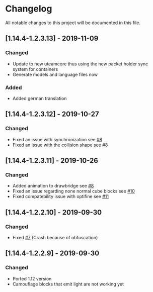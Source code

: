 # Changelog
All notable changes to this project will be documented in this file.

## [1.14.4-1.2.3.13] - 2019-11-09
### Changed
 - Update to new uteamcore thus using the new packet holder sync system for containers
 - Generate models and language files now 
 
### Added
 - Added german translation

## [1.14.4-1.2.3.12] - 2019-10-27
### Changed
 - Fixed an issue with synchronization see [#8](https://github.com/MC-U-Team/Draw-Bridge/issues/8)
 - Fixed an issue with the collision shape see [#8](https://github.com/MC-U-Team/Draw-Bridge/issues/8)

## [1.14.4-1.2.3.11] - 2019-10-26
### Changed
 - Added animation to drawbridge see [#8](https://github.com/MC-U-Team/Draw-Bridge/issues/8)
 - Fixed an issue regarding none normal cube blocks see [#10](https://github.com/MC-U-Team/Draw-Bridge/issues/10)
 - Fixed compatebility issue with optifine see [#11](https://github.com/MC-U-Team/Draw-Bridge/issues/11)

## [1.14.4-1.2.2.10] - 2019-09-30
### Changed
 - Fixed [#7](https://github.com/MC-U-Team/Draw-Bridge/issues/7) (Crash because of obfuscation)

## [1.14.4-1.2.2.9] - 2019-09-30
### Changed
 - Ported 1.12 version
 - Camouflage blocks that emit light are not working yet
